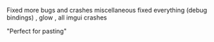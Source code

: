 Fixed more bugs and crashes miscellaneous fixed everything (debug bindings) , glow , all imgui crashes





"Perfect for pasting"
